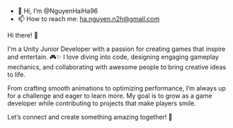 - 👋 Hi, I’m @NguyenHaiHa96
- 📫 How to reach me: ha.nguyen.n2h@gmail.com

Hi there! 👋

I'm a Unity Junior Developer with a passion for creating games that inspire and entertain. 🎮✨ I love diving into code, designing engaging gameplay mechanics, and collaborating with awesome people to bring creative ideas to life.

From crafting smooth animations to optimizing performance, I’m always up for a challenge and eager to learn more. My goal is to grow as a game developer while contributing to projects that make players smile.

Let’s connect and create something amazing together! 🚀
<!---
NguyenHaiHa96/NguyenHaiHa96 is a ✨ special ✨ repository because its `README.md` (this file) appears on your GitHub profile.
You can click the Preview link to take a look at your changes.
--->
